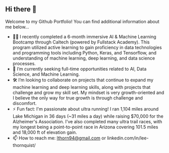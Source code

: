 ## Hi there 👋

Welcome to my Github Portfolio! You can find additional information about me below...

- 👨‍🎓 I recently completed a 6-month immersive AI & Machine Learning Bootcamp through Caltech (powered by Fullstack Academy). This program utilized active learning to gain proficiency in data technologies and programming tools including Python, Keras, and Tensorflow, and understanding of machine learning, deep learning, and data science processes.
- 🔭 I’m currently seeking full-time opportunities related to AI, Data Science, and Machine Learning. 
- 🛠 I’m looking to collaborate on projects that continue to expand my machine learning and deep learning skills, along with projects that challenge and grow my skill set. My mindset is very growth-oriented and I believe the only way for true growth is through challenge and discomfort.
- ⚡ Fun fact: I'm passionate about ultra running! I ran 1,104 miles around Lake Michigan in 36 days (~31 miles a day) while raising $70,000 for the Alzheimer's Association. I've also completed many ultra trail races, with my longest being a point-to-point race in Arizona covering 101.5 miles and 18,000 ft of elevation gain.
- 📫 How to reach me: lthorn94@gmail.com or linkedin.com/in/lee-thornquist/

<!--
**lthornqu/lthornqu** is a ✨ _special_ ✨ repository because its `README.md` (this file) appears on your GitHub profile.

Here are some ideas to get you started:

- emoji I recently completed a 6-month Immersive AI & Machine Learning Bootcamp through Caltech. This program utilized active learning to gain proficiency in data technologies and programming tools including Python, Keras, and Tensorflow, and understanding of machine learning, deep learning, and data science processes.
- 🔭 I’m currently seeking full-time opportunities related to AI, Data Science, and Machine Learning. 
- 🌱 I’m currently learning ...
- 👯 I’m looking to collaborate on ...
- 🤔 I’m looking for help with ...
- 💬 Ask me about ...
- 📫 How to reach me: lthorn94@gmail.com
- ⚡ Fun fact: I'm passionate about ultra running! I ran 1,104 miles around Lake Michigan in 36 days (~31 miles a day) while raising $70,000 for the Alzheimer's Association. I've also completed many ultra trail races, with my longest being a point-to-point race in Arizona covering 101.5 miles and 18,000ft of elevation gain.
-->

